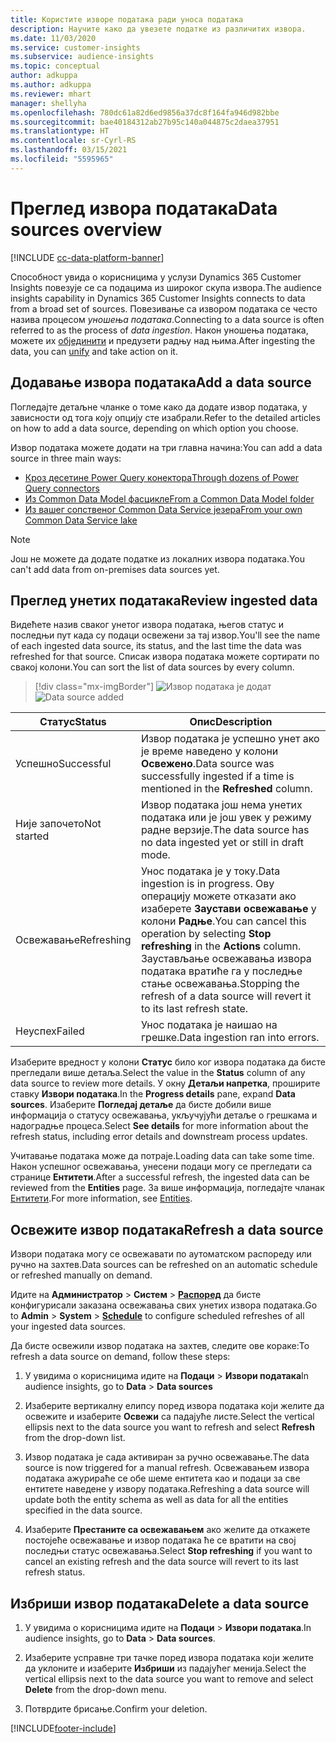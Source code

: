 ```yaml
---
title: Користите изворе података ради уноса података
description: Научите како да увезете податке из различитих извора.
ms.date: 11/03/2020
ms.service: customer-insights
ms.subservice: audience-insights
ms.topic: conceptual
author: adkuppa
ms.author: adkuppa
ms.reviewer: mhart
manager: shellyha
ms.openlocfilehash: 780dc61a82d6ed9856a37dc8f164fa946d982bbe
ms.sourcegitcommit: bae40184312ab27b95c140a044875c2daea37951
ms.translationtype: HT
ms.contentlocale: sr-Cyrl-RS
ms.lasthandoff: 03/15/2021
ms.locfileid: "5595965"
---
```

# <a name="data-sources-overview"></a><span data-ttu-id="53d0d-103">Преглед извора података</span><span class="sxs-lookup"><span data-stu-id="53d0d-103">Data sources overview</span></span>

[!INCLUDE [cc-data-platform-banner](../includes/cc-data-platform-banner.md)]

<span data-ttu-id="53d0d-104">Способност увида о корисницима у услузи Dynamics 365 Customer Insights повезује се са подацима из широког скупа извора.</span><span class="sxs-lookup"><span data-stu-id="53d0d-104">The audience insights capability in Dynamics 365 Customer Insights connects to data from a broad set of sources.</span></span> <span data-ttu-id="53d0d-105">Повезивање са извором података се често назива процесом *уношења података*.</span><span class="sxs-lookup"><span data-stu-id="53d0d-105">Connecting to a data source is often referred to as the process of *data ingestion*.</span></span> <span data-ttu-id="53d0d-106">Након уношења података, можете их [објединити](data-unification.md) и предузети радњу над њима.</span><span class="sxs-lookup"><span data-stu-id="53d0d-106">After ingesting the data, you can [unify](data-unification.md) and take action on it.</span></span>

## <a name="add-a-data-source"></a><span data-ttu-id="53d0d-107">Додавање извора података</span><span class="sxs-lookup"><span data-stu-id="53d0d-107">Add a data source</span></span>

<span data-ttu-id="53d0d-108">Погледајте детаљне чланке о томе како да додате извор података, у зависности од тога коју опцију сте изабрали.</span><span class="sxs-lookup"><span data-stu-id="53d0d-108">Refer to the detailed articles on how to add a data source, depending on which option you choose.</span></span>

<span data-ttu-id="53d0d-109">Извор података можете додати на три главна начина:</span><span class="sxs-lookup"><span data-stu-id="53d0d-109">You can add a data source in three main ways:</span></span>

- [<span data-ttu-id="53d0d-110">Кроз десетине Power Query конектора</span><span class="sxs-lookup"><span data-stu-id="53d0d-110">Through dozens of Power Query connectors</span></span>](connect-power-query.md)
- [<span data-ttu-id="53d0d-111">Из Common Data Model фасцикле</span><span class="sxs-lookup"><span data-stu-id="53d0d-111">From a Common Data Model folder</span></span>](connect-common-data-model.md)
- [<span data-ttu-id="53d0d-112">Из вашег сопственог Common Data Service језера</span><span class="sxs-lookup"><span data-stu-id="53d0d-112">From your own Common Data Service lake</span></span>](connect-common-data-service-lake.md)

> [!NOTE]
> <span data-ttu-id="53d0d-113">Још не можете да додате податке из локалних извора података.</span><span class="sxs-lookup"><span data-stu-id="53d0d-113">You can't add data from on-premises data sources yet.</span></span>

## <a name="review-ingested-data"></a><span data-ttu-id="53d0d-114">Преглед унетих података</span><span class="sxs-lookup"><span data-stu-id="53d0d-114">Review ingested data</span></span>

<span data-ttu-id="53d0d-115">Видећете назив сваког унетог извора података, његов статус и последњи пут када су подаци освежени за тај извор.</span><span class="sxs-lookup"><span data-stu-id="53d0d-115">You'll see the name of each ingested data source, its status, and the last time the data was refreshed for that source.</span></span> <span data-ttu-id="53d0d-116">Списак извора података можете сортирати по свакој колони.</span><span class="sxs-lookup"><span data-stu-id="53d0d-116">You can sort the list of data sources by every column.</span></span>

> [!div class="mx-imgBorder"]
> <span data-ttu-id="53d0d-117">![Извор података је додат](media/configure-data-datasource-added.png "Извор података је додат")</span><span class="sxs-lookup"><span data-stu-id="53d0d-117">![Data source added](media/configure-data-datasource-added.png "Data source added")</span></span>

|<span data-ttu-id="53d0d-118">Статус</span><span class="sxs-lookup"><span data-stu-id="53d0d-118">Status</span></span>  |<span data-ttu-id="53d0d-119">Опис</span><span class="sxs-lookup"><span data-stu-id="53d0d-119">Description</span></span>  |
|---------|---------|
|<span data-ttu-id="53d0d-120">Успешно</span><span class="sxs-lookup"><span data-stu-id="53d0d-120">Successful</span></span>   |<span data-ttu-id="53d0d-121">Извор података је успешно унет ако је време наведено у колони **Освежено**.</span><span class="sxs-lookup"><span data-stu-id="53d0d-121">Data source was successfully ingested if a time is mentioned in the **Refreshed** column.</span></span>
|<span data-ttu-id="53d0d-122">Није започето</span><span class="sxs-lookup"><span data-stu-id="53d0d-122">Not started</span></span>   |<span data-ttu-id="53d0d-123">Извор података још нема унетих података или је још увек у режиму радне верзије.</span><span class="sxs-lookup"><span data-stu-id="53d0d-123">The data source has no data ingested yet or still in draft mode.</span></span>         |
|<span data-ttu-id="53d0d-124">Освежавање</span><span class="sxs-lookup"><span data-stu-id="53d0d-124">Refreshing</span></span>    |<span data-ttu-id="53d0d-125">Унос података је у току.</span><span class="sxs-lookup"><span data-stu-id="53d0d-125">Data ingestion is in progress.</span></span> <span data-ttu-id="53d0d-126">Ову операцију можете отказати ако изаберете **Заустави освежавање** у колони **Радње**.</span><span class="sxs-lookup"><span data-stu-id="53d0d-126">You can cancel this operation by selecting **Stop refreshing** in the **Actions** column.</span></span> <span data-ttu-id="53d0d-127">Заустављање освежавања извора података вратиће га у последње стање освежавања.</span><span class="sxs-lookup"><span data-stu-id="53d0d-127">Stopping the refresh of a data source will revert it to its last refresh state.</span></span>       |
|<span data-ttu-id="53d0d-128">Неуспех</span><span class="sxs-lookup"><span data-stu-id="53d0d-128">Failed</span></span>     |<span data-ttu-id="53d0d-129">Унос података је наишао на грешке.</span><span class="sxs-lookup"><span data-stu-id="53d0d-129">Data ingestion ran into errors.</span></span>         |

<span data-ttu-id="53d0d-130">Изаберите вредност у колони **Статус** било ког извора података да бисте прегледали више детаља.</span><span class="sxs-lookup"><span data-stu-id="53d0d-130">Select the value in the **Status** column of any data source to review more details.</span></span> <span data-ttu-id="53d0d-131">У окну **Детаљи напретка**, проширите ставку **Извори података**.</span><span class="sxs-lookup"><span data-stu-id="53d0d-131">In the **Progress details** pane, expand **Data sources**.</span></span> <span data-ttu-id="53d0d-132">Изаберите **Погледај детаље** да бисте добили више информација о статусу освежавања, укључујући детаље о грешкама и надоградње процеса.</span><span class="sxs-lookup"><span data-stu-id="53d0d-132">Select **See details** for more information about the refresh status, including error details and downstream process updates.</span></span>

<span data-ttu-id="53d0d-133">Учитавање података може да потраје.</span><span class="sxs-lookup"><span data-stu-id="53d0d-133">Loading data can take some time.</span></span> <span data-ttu-id="53d0d-134">Након успешног освежавања, унесени подаци могу се прегледати са странице **Ентитети**.</span><span class="sxs-lookup"><span data-stu-id="53d0d-134">After a successful refresh, the ingested data can be reviewed from the **Entities** page.</span></span> <span data-ttu-id="53d0d-135">За више информација, погледајте чланак [Ентитети](entities.md).</span><span class="sxs-lookup"><span data-stu-id="53d0d-135">For more information, see [Entities](entities.md).</span></span>

## <a name="refresh-a-data-source"></a><span data-ttu-id="53d0d-136">Освежите извор података</span><span class="sxs-lookup"><span data-stu-id="53d0d-136">Refresh a data source</span></span>

<span data-ttu-id="53d0d-137">Извори података могу се освежавати по аутоматском распореду или ручно на захтев.</span><span class="sxs-lookup"><span data-stu-id="53d0d-137">Data sources can be refreshed on an automatic schedule or refreshed manually on demand.</span></span> 

<span data-ttu-id="53d0d-138">Идите на **Администратор** > **Систем** > [**Распоред**](system.md#schedule-tab) да бисте конфигурисали заказана освежавања свих унетих извора података.</span><span class="sxs-lookup"><span data-stu-id="53d0d-138">Go to **Admin** > **System** > [**Schedule**](system.md#schedule-tab) to configure scheduled refreshes of all your ingested data sources.</span></span>

<span data-ttu-id="53d0d-139">Да бисте освежили извор података на захтев, следите ове кораке:</span><span class="sxs-lookup"><span data-stu-id="53d0d-139">To refresh a data source on demand, follow these steps:</span></span>

1. <span data-ttu-id="53d0d-140">У увидима о корисницима идите на **Подаци** > **Извори података**</span><span class="sxs-lookup"><span data-stu-id="53d0d-140">In audience insights, go to **Data** > **Data sources**</span></span>

2. <span data-ttu-id="53d0d-141">Изаберите вертикалну елипсу поред извора података који желите да освежите и изаберите **Освежи** са падајуће листе.</span><span class="sxs-lookup"><span data-stu-id="53d0d-141">Select the vertical ellipsis next to the data source you want to refresh and select **Refresh** from the drop-down list.</span></span>

3. <span data-ttu-id="53d0d-142">Извор података је сада активиран за ручно освежавање.</span><span class="sxs-lookup"><span data-stu-id="53d0d-142">The data source is now triggered for a manual refresh.</span></span> <span data-ttu-id="53d0d-143">Освежавањем извора података ажурираће се обе шеме ентитета као и подаци за све ентитете наведене у извору података.</span><span class="sxs-lookup"><span data-stu-id="53d0d-143">Refreshing a data source will update both the entity schema as well as data for all the entities specified in the data source.</span></span>

4. <span data-ttu-id="53d0d-144">Изаберите **Престаните са освежавањем** ако желите да откажете постојеће освежавање и извор података ће се вратити на свој последњи статус освежавања.</span><span class="sxs-lookup"><span data-stu-id="53d0d-144">Select **Stop refreshing** if you want to cancel an existing refresh and the data source will revert to its last refresh status.</span></span>

## <a name="delete-a-data-source"></a><span data-ttu-id="53d0d-145">Избриши извор података</span><span class="sxs-lookup"><span data-stu-id="53d0d-145">Delete a data source</span></span>

1. <span data-ttu-id="53d0d-146">У увидима о корисницима идите на **Подаци** > **Извори података**.</span><span class="sxs-lookup"><span data-stu-id="53d0d-146">In audience insights, go to **Data** > **Data sources**.</span></span>

2. <span data-ttu-id="53d0d-147">Изаберите усправне три тачке поред извора података који желите да уклоните и изаберите **Избриши** из падајућег менија.</span><span class="sxs-lookup"><span data-stu-id="53d0d-147">Select the vertical ellipsis next to the data source you want to remove and select **Delete** from the drop-down menu.</span></span>

3. <span data-ttu-id="53d0d-148">Потврдите брисање.</span><span class="sxs-lookup"><span data-stu-id="53d0d-148">Confirm your deletion.</span></span>


[!INCLUDE[footer-include](../includes/footer-banner.md)]
